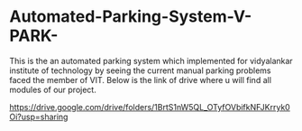 # Automated-Parking-System-V-PARK-

This is the an automated parking system which implemented for vidyalankar institute of technology by seeing the current manual parking problems faced the member of VIT. Below is the link of drive where u will find all modules of our project. 

https://drive.google.com/drive/folders/1BrtS1nW5QL_OTyfOVbifkNFJKrryk0Oi?usp=sharing
